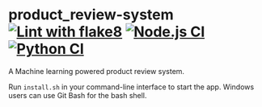 # product_review-system [![Lint with flake8](https://github.com/urstrulykkr/product_review-system/actions/workflows/flake8.yml/badge.svg)](https://github.com/urstrulykkr/product_review-system/actions/workflows/flake8.yml) [![Node.js CI](https://github.com/urstrulykkr/product_review-system/actions/workflows/nodejs.yml/badge.svg)](https://github.com/urstrulykkr/product_review-system/actions/workflows/nodejs.yml) [![Python CI](https://github.com/urstrulykkr/product_review-system/actions/workflows/python.yml/badge.svg)](https://github.com/urstrulykkr/product_review-system/actions/workflows/python.yml)

A Machine learning powered product review system.

Run `install.sh` in your command-line interface to start the app. Windows users can use Git Bash for the bash shell.
